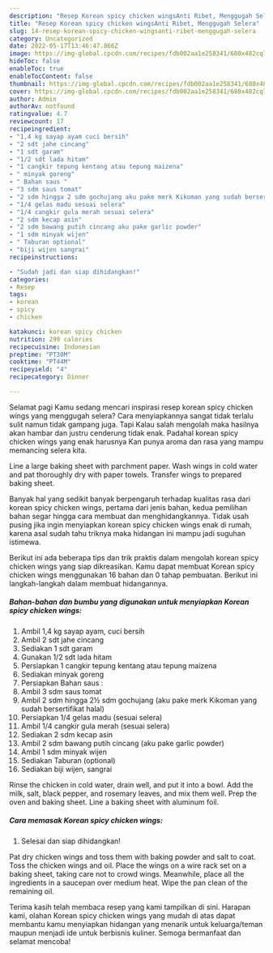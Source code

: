 ```yaml
---
description: "Resep Korean spicy chicken wingsAnti Ribet, Menggugah Selera"
title: "Resep Korean spicy chicken wingsAnti Ribet, Menggugah Selera"
slug: 14-resep-korean-spicy-chicken-wingsanti-ribet-menggugah-selera
category: Uncategorized
date: 2022-05-17T13:46:47.866Z
image: https://img-global.cpcdn.com/recipes/fdb002aa1e258341/680x482cq70/korean-spicy-chicken-wings-foto-resep-utama.jpg
hideToc: false
enableToc: true
enableTocContent: false
thumbnail: https://img-global.cpcdn.com/recipes/fdb002aa1e258341/680x482cq70/korean-spicy-chicken-wings-foto-resep-utama.jpg
cover: https://img-global.cpcdn.com/recipes/fdb002aa1e258341/680x482cq70/korean-spicy-chicken-wings-foto-resep-utama.jpg
author: Admin
authorAv: notfound
ratingvalue: 4.7
reviewcount: 17
recipeingredient:
- "1,4 kg sayap ayam cuci bersih"
- "2 sdt jahe cincang"
- "1 sdt garam"
- "1/2 sdt lada hitam"
- "1 cangkir tepung kentang atau tepung maizena"
- " minyak goreng"
- " Bahan saus "
- "3 sdm saus tomat"
- "2 sdm hingga 2 sdm gochujang aku pake merk Kikoman yang sudah bersertifikat halal"
- "1/4 gelas madu sesuai selera"
- "1/4 cangkir gula merah sesuai selera"
- "2 sdm kecap asin"
- "2 sdm bawang putih cincang aku pake garlic powder"
- "1 sdm minyak wijen"
- " Taburan optional"
- "biji wijen sangrai"
recipeinstructions:

- "Sudah jadi dan siap dihidangkan!"
categories:
- Resep
tags:
- korean
- spicy
- chicken

katakunci: korean spicy chicken 
nutrition: 299 calories
recipecuisine: Indonesian
preptime: "PT30M"
cooktime: "PT44M"
recipeyield: "4"
recipecategory: Dinner

---
```



Selamat pagi Kamu sedang mencari inspirasi resep korean spicy chicken wings yang menggugah selera? Cara menyiapkannya sangat tidak terlalu sulit namun tidak gampang juga. Tapi Kalau salah mengolah maka hasilnya akan hambar dan justru cenderung tidak enak. Padahal korean spicy chicken wings yang enak harusnya Kan punya aroma dan rasa yang mampu memancing selera kita.


Line a large baking sheet with parchment paper. Wash wings in cold water and pat thoroughly dry with paper towels. Transfer wings to prepared baking sheet.

Banyak hal yang sedikit banyak berpengaruh terhadap kualitas rasa dari korean spicy chicken wings, pertama dari jenis bahan, kedua pemilihan bahan segar hingga cara membuat dan menghidangkannya. Tidak usah pusing jika ingin menyiapkan korean spicy chicken wings enak di rumah, karena asal sudah tahu triknya maka hidangan ini mampu jadi suguhan istimewa.


Berikut ini ada beberapa tips dan trik praktis dalam mengolah korean spicy chicken wings yang siap dikreasikan. Kamu dapat membuat Korean spicy chicken wings menggunakan 16 bahan dan 0 tahap pembuatan. Berikut ini langkah-langkah dalam membuat hidangannya.

<!--inarticleads1-->

##### Bahan-bahan dan bumbu yang digunakan untuk menyiapkan Korean spicy chicken wings:

1. Ambil 1,4 kg sayap ayam, cuci bersih
1. Ambil 2 sdt jahe cincang
1. Sediakan 1 sdt garam
1. Gunakan 1/2 sdt lada hitam
1. Persiapkan 1 cangkir tepung kentang atau tepung maizena
1. Sediakan  minyak goreng
1. Persiapkan  Bahan saus :
1. Ambil 3 sdm saus tomat
1. Ambil 2 sdm hingga 2½ sdm gochujang (aku pake merk Kikoman yang sudah bersertifikat halal)
1. Persiapkan 1/4 gelas madu (sesuai selera)
1. Ambil 1/4 cangkir gula merah (sesuai selera)
1. Sediakan 2 sdm kecap asin
1. Ambil 2 sdm bawang putih cincang (aku pake garlic powder)
1. Ambil 1 sdm minyak wijen
1. Sediakan  Taburan (optional)
1. Sediakan biji wijen, sangrai


Rinse the chicken in cold water, drain well, and put it into a bowl. Add the milk, salt, black pepper, and rosemary leaves, and mix them well. Prep the oven and baking sheet. Line a baking sheet with aluminum foil. 

<!--inarticleads2-->

##### Cara memasak Korean spicy chicken wings:


1. Selesai dan siap dihidangkan!

Pat dry chicken wings and toss them with baking powder and salt to coat. Toss the chicken wings and oil. Place the wings on a wire rack set on a baking sheet, taking care not to crowd wings. Meanwhile, place all the ingredients in a saucepan over medium heat. Wipe the pan clean of the remaining oil. 

Terima kasih telah membaca resep yang kami tampilkan di sini. Harapan kami, olahan Korean spicy chicken wings yang mudah di atas dapat membantu kamu menyiapkan hidangan yang menarik untuk keluarga/teman maupun menjadi ide untuk berbisnis kuliner. Semoga bermanfaat dan selamat mencoba!
